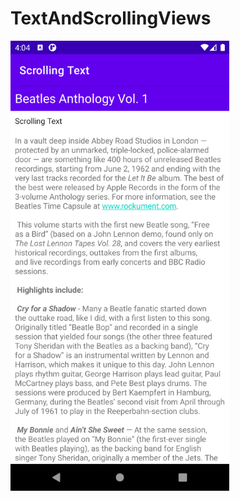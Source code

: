 # TextAndScrollingViews
<img src="https://raw.githubusercontent.com/sakriya777/TextAndScrollingViews/task2/images/Screenshot_1615285157.png" width="350" alt-text="image">
<img src="" width="350" alt-text="image">
